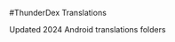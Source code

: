 #ThunderDex Translations

Updated 2024 Android translations folders

<locale android:name="af"/> <!-- Afrikaans -->
<locale android:name="am"/> <!-- Amharic -->
<locale android:name="ar"/> <!-- Arabic -->
   <locale android:name="as"/> <!-- Assamese -->
   <locale android:name="az"/> <!-- Azerbaijani -->
   <locale android:name="be"/> <!-- Belarusian -->
   <locale android:name="bg"/> <!-- Bulgarian -->
   <locale android:name="bn"/> <!-- Bengali -->
   <locale android:name="bs"/> <!-- Bosnian -->
   <locale android:name="ca"/> <!-- Catalan -->
   <locale android:name="cs"/> <!-- Czech -->
   <locale android:name="da"/> <!-- Danish -->
   <locale android:name="de"/> <!-- German -->
   <locale android:name="el"/> <!-- Greek -->
   <locale android:name="en-AU"/> <!-- English (Australia) -->
   <locale android:name="en-CA"/> <!-- English (Canada) -->
   <locale android:name="en-GB"/> <!-- English (United Kingdom) -->
   <locale android:name="en-IN"/> <!-- English (India) -->
   <locale android:name="en-US"/> <!-- English (United States) -->
   <locale android:name="en-XA"/> <!-- English (Pseudo-Accents) -->
   <locale android:name="es"/> <!-- Spanish (Spain) -->
   <locale android:name="es-US"/> <!-- Spanish (United States) -->
   <locale android:name="et"/> <!-- Estonian -->
   <locale android:name="eu"/> <!-- Basque -->
   <locale android:name="fa"/> <!-- Farsi -->
   <locale android:name="fi"/> <!-- Finnish -->
   <locale android:name="fr"/> <!-- French (France) -->
   <locale android:name="fr-CA"/> <!-- French (Canada) -->
   <locale android:name="gl"/> <!-- Galician -->
   <locale android:name="gu"/> <!-- Gujarati -->
   <locale android:name="hi"/> <!-- Hindi -->
   <locale android:name="hr"/> <!-- Croatian -->
   <locale android:name="hu"/> <!-- Hungarian -->
   <locale android:name="hy"/> <!-- Armenian -->
   <locale android:name="in"/> <!-- Indonesian -->
   <locale android:name="is"/> <!-- Icelandic -->
   <locale android:name="it"/> <!-- Italian -->
   <locale android:name="iw"/> <!-- Hebrew -->
   <locale android:name="ja"/> <!-- Japanese -->
   <locale android:name="ka"/> <!-- Georgian -->
   <locale android:name="kk"/> <!-- Kazakh -->
   <locale android:name="km"/> <!-- Khmer -->
   <locale android:name="kn"/> <!-- Kannada -->
   <locale android:name="ko"/> <!-- Korean -->
   <locale android:name="ky"/> <!-- Kyrgyz -->
   <locale android:name="lo"/> <!-- Lao -->
   <locale android:name="lt"/> <!-- Lithuanian -->
   <locale android:name="lv"/> <!-- Latvian -->
   <locale android:name="mk"/> <!-- Macedonian -->
   <locale android:name="ml"/> <!-- Malayalam -->
   <locale android:name="mn"/> <!-- Mongolian -->
   <locale android:name="mr"/> <!-- Marathi -->
   <locale android:name="ms"/> <!-- Malay -->
   <locale android:name="my"/> <!-- Burmese -->
   <locale android:name="my-MM"/> <!-- Burmese (Myanmar) -->
   <locale android:name="nb"/> <!-- Norwegian -->
   <locale android:name="ne"/> <!-- Nepali -->
   <locale android:name="nl"/> <!-- Dutch -->
   <locale android:name="or"/> <!-- Odia -->
   <locale android:name="pa"/> <!-- Punjabi -->
   <locale android:name="pl"/> <!-- Polish -->
   <locale android:name="pt-BR"/> <!-- Portuguese (Brazil) -->
   <locale android:name="pt-PT"/> <!-- Portuguese (Portugal) -->
   <locale android:name="ro"/> <!-- Romanian -->
   <locale android:name="ru"/> <!-- Russian -->
   <locale android:name="si"/> <!-- Sinhala -->
   <locale android:name="sk"/> <!-- Slovak -->
   <locale android:name="sl"/> <!-- Slovenian -->
   <locale android:name="sq"/> <!-- Albanian -->
   <locale android:name="sr"/> <!-- Serbian (Cyrillic) -->
   <locale android:name="sr-Latn"/> <!-- Serbian (Latin) -->
   <locale android:name="sv"/> <!-- Swedish -->
   <locale android:name="sw"/> <!-- Swahili -->
   <locale android:name="ta"/> <!-- Tamil -->
   <locale android:name="te"/> <!-- Telugu -->
   <locale android:name="th"/> <!-- Thai -->
   <locale android:name="tl"/> <!-- Filipino -->
   <locale android:name="tr"/> <!-- Turkish -->
   <locale android:name="uk"/> <!-- Ukrainian -->
   <locale android:name="ur"/> <!-- Urdu -->
   <locale android:name="uz"/> <!-- Uzbek -->
   <locale android:name="vi"/> <!-- Vietnamese -->
   <locale android:name="zh-CN"/> <!-- Chinese (Simplified) -->
   <locale android:name="zh-HK"/> <!-- Chinese (Hong Kong) -->
   <locale android:name="zh-TW"/> <!-- Chinese (Traditional) -->
   <locale android:name="zu"/> <!-- Zulu -->
